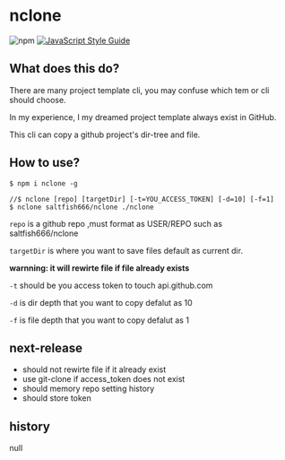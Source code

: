 # nclone
![npm](https://img.shields.io/npm/dm/nclone.svg)
[![JavaScript Style Guide](https://img.shields.io/badge/code_style-standard-brightgreen.svg)](https://standardjs.com)


## What does this do?
There are many project template cli, you may confuse which tem or cli should choose.

In my experience, I my dreamed project template always exist in GitHub.

This cli can copy a github project's dir-tree and file.  

## How to use?

```
$ npm i nclone -g

//$ nclone [repo] [targetDir] [-t=YOU_ACCESS_TOKEN] [-d=10] [-f=1]
$ nclone saltfish666/nclone ./nclone
```
`repo` is a github repo ,must format as USER/REPO such as  saltfish666/nclone

`targetDir` is where you want to save files default as current dir.

**warnning: it will rewirte file if file already exists**

`-t` should be you access token to touch api.github.com

`-d` is dir depth that you want to copy defalut as 10

`-f` is file depth that you want to copy defalut as 1 

## next-release
- should not rewirte file if it already exist
- use git-clone if access_token does not exist
- should memory repo setting history
- should store token

## history
null
